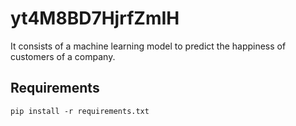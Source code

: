 # yt4M8BD7HjrfZmIH 
It consists of a machine learning model to predict the happiness of customers of a company.

## Requirements

```pip install -r requirements.txt```


